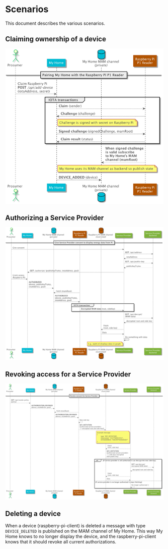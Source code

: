 # Scenarios

This document describes the various scenarios.

## Claiming ownership of a device

![sequence diagram pairing](assets/sequence-diagram-pairing.png)

## Authorizing a Service Provider

![sequence diagram give consent](assets/sequence-diagram-give-consent.png)

## Revoking access for a Service Provider

![sequence diagram give consent](assets/sequence-diagram-revoke-consent.png)

## Deleting a device

When a device (raspberry-pi-client) is deleted a message with type `DEVICE_DELETED` is published on the MAM channel of My Home. This way My Home knows to no longer display the device, and the raspberry-pi-client knows that it should revoke all current authorizations.

